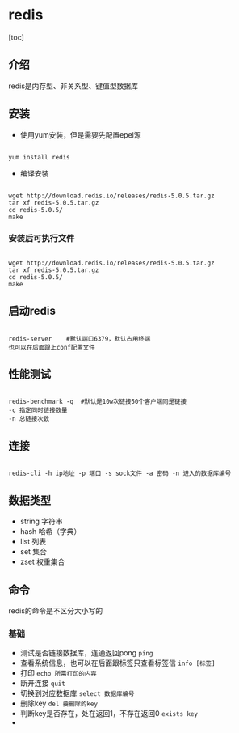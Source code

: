 # redis

[toc]

## 介绍

redis是内存型、非关系型、键值型数据库

## 安装

* 使用yum安装，但是需要先配置epel源

~~~shell

yum install redis
~~~

* 编译安装

~~~shell

wget http://download.redis.io/releases/redis-5.0.5.tar.gz
tar xf redis-5.0.5.tar.gz
cd redis-5.0.5/
make
~~~

### 安装后可执行文件

~~~shell

wget http://download.redis.io/releases/redis-5.0.5.tar.gz
tar xf redis-5.0.5.tar.gz
cd redis-5.0.5/
make
~~~

## 启动redis

~~~shell

redis-server    #默认端口6379，默认占用终端
也可以在后面跟上conf配置文件
~~~

## 性能测试

~~~shell

redis-benchmark -q  #默认是10w次链接50个客户端同是链接
-c 指定同时链接数量
-n 总链接次数
~~~

## 连接

~~~shell

redis-cli -h ip地址 -p 端口 -s sock文件 -a 密码 -n 进入的数据库编号 
~~~

## 数据类型

* string 字符串
* hash 哈希（字典）
* list 列表
* set 集合
* zset 权重集合

## 命令

redis的命令是不区分大小写的

### 基础

* 测试是否链接数据库，连通返回pong `ping`  
* 查看系统信息，也可以在后面跟标签只查看标签信 `info [标签]`
* 打印 `echo 所需打印的内容`
* 断开连接 `quit`
* 切换到对应数据库 `select 数据库编号`
* 删除key `del 要删除的key`
* 判断key是否存在，处在返回1，不存在返回0 `exists key`
* 